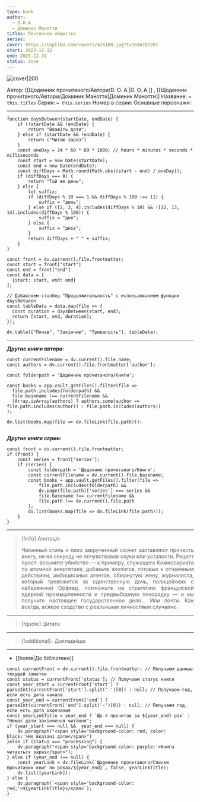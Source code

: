 ```yaml
---
type: book
author:
  - D.O.A.
  - Доминик Манотти
titles: Почтенное общество
series: 
cover: https://topliba.com/covers/426108.jpg?t=1694782201
start: 2023-12-12
end: 2023-12-31
status: done
---
```

![cover|200](D.O.A.,%20Доминик%20Манотти%20-%20Почтенное%20общество.jpg)

Автор: [[Щоденник прочитаного/Автори/D. O. A.|D. O. A.]] , [[Щоденник прочитаного/Автори/Доминик Манотти|Доминик Манотти]]
Название: `= this.titles`
Серия: `= this.series`
Номер в серии:
Основные персонажи:

---
```dataviewjs
function daysBetween(startDate, endDate) {
	if (!startDate && !endDate) { 
		return "Вкажіть дати"; 
	} else if (startDate && !endDate) {
		return ("Читаю зараз")
	}
	const oneDay = 24 * 60 * 60 * 1000; // hours * minutes * seconds * milliseconds
	const start = new Date(startDate);
	const end = new Date(endDate);
	const diffDays = Math.round(Math.abs((start - end) / oneDay));
	if (diffDays === 0) {
		return "Той же день";   
	} else {
		let suffix;     
	    if (diffDays % 10 === 1 && diffDays % 100 !== 11) {
		    suffix = "день";     
	    } else if ([2, 3, 4].includes(diffDays % 10) && ![12, 13, 14].includes(diffDays % 100)) {
			suffix = "дня";     
		} else {       
			suffix = "днів";     
		}          
		return diffDays + " " + suffix;   
	} 
}  

const front = dv.current().file.frontmatter;
const start = front["start"]
const end = front["end"]
const data = [
  {start: start, end: end}
];

// Добавляем столбец "Продолжительность" с использованием функции daysBetween
const tableData = data.map(file => {
  const duration = daysBetween(start, end);
  return [start, end, duration];
});

dv.table(["Почав", "Закінчив", "Тривалість"], tableData);
```
---

***Другие книги автора***:
```dataviewjs
const currentFilename = dv.current().file.name;
const authors = dv.current().file.frontmatter['author'];

const folderpath = 'Щоденник прочитаного/Книги';

const books = app.vault.getFiles().filter(file =>
  file.path.includes(folderpath) &&
  file.basename !== currentFilename &&
  (Array.isArray(authors) ? authors.some(author => file.path.includes(author)) : file.path.includes(authors))
);

dv.list(books.map(file => dv.fileLink(file.path)));


```
***Другие книги серии:***
```dataviewjs
const front = dv.current().file.frontmatter;
if (front) {
	const series = front['series'];
	if (series) {
		const folderpath = 'Щоденник прочитаного/Книги';
		const currentFilename = dv.current().file.basename;
		const books = app.vault.getFiles().filter(file =>  
			file.path.includes(folderpath) && 
			dv.page(file.path)['series'] === series && 
			file.basename !== currentFilename &&
			file.path !== dv.current().file.path 
		);
		dv.list(books.map(file => dv.fileLink(file.path)));
	}
}

```

---
>[!info] Анотація
><p align="justify">Чеканный стиль и лихо закрученный сюжет заставляют прочесть книгу, ни на секунду не почувствовав скуки или усталости. Рецепт прост: возьмите убийство — к примеру, служащего Комиссариата по атомной энергетике, добавьте экологов, готовых к отчаянным действиям, амбициозных агентов, обманутую жену, журналиста, который тревожится за единственную дочь, полицейских с набережной Орфевр, помножьте на стратегию французской ядерной промышленности и предвыборную лихорадку — и вы получите настоящее государственное дело… Или почти. Как всегда, всякое сходство с реальными личностями случайно.</p>

****
> [!quote] Цитата

****
> [!additional]- Докладніше

---
- [[home|До бібліотеки]]

```dataviewjs
const currentFront = dv.current().file.frontmatter; // Получаем данные текущей заметки 
const status = currentFront['status']; // Получаем статус книги 
const year_start = currentFront['start'] ? parseInt(currentFront['start'].split('-')[0]) : null; // Получаем год, если есть дата начала 
const year_end = currentFront['end'] ? parseInt(currentFront['end'].split('-')[0]) : null; // Получаем год, если есть дата окончания 
const yearLinkTitle = year_end ? `Що я прочитав за ${year_end} рік` : "Немає дати закінчення читання"; 
if (year_start === null &&  year_end === null) {
	dv.paragraph("<span style='background-color: red; color: black;'>Не вказані дати</span>")
}else if (status === "processing") { 
	dv.paragraph("<span style='background-color: purple;'>Книга читається зараз</span>");
} else if (year_end !== null) { 
	const yearLink = dv.fileLink(`Щоденник прочитаного/Списки прочитаних книг по роках/${year_end}`, false, yearLinkTitle); 
	dv.list([yearLink]); 
} else { 
	dv.paragraph(`<span style='background-color: red;'>${yearLinkTitle}</span>`);
}
```